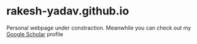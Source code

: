 # rakesh-yadav.github.io
Personal webpage under constraction. 
Meanwhile you can check out my [Google Scholar](https://scholar.google.com/citations?user=zVq7oCIAAAAJ&hl=en&oi=sra) profile
